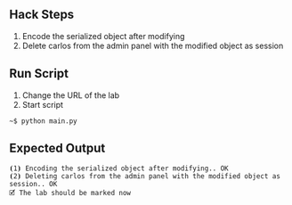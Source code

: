 ## Hack Steps

1. Encode the serialized object after modifying
2. Delete carlos from the admin panel with the modified object as session

## Run Script

1. Change the URL of the lab
2. Start script

```
~$ python main.py
```

## Expected Output

```
⦗1⦘ Encoding the serialized object after modifying.. OK
⦗2⦘ Deleting carlos from the admin panel with the modified object as session.. OK
🗹 The lab should be marked now
```
